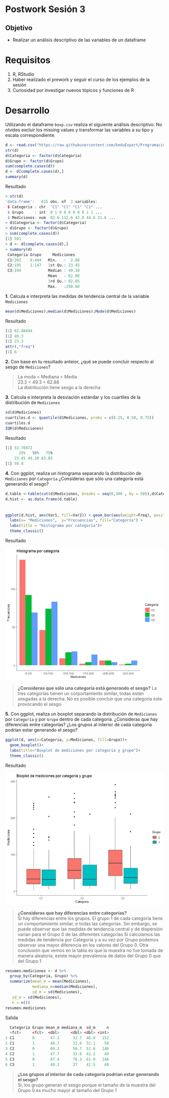 # Postwork Sesión 3
## Objetivo
- Realizar un análisis descriptivo de las variables de un dataframe
# Requisitos
1. R, RStudio
2. Haber realizado el prework y seguir el curso de los ejemplos de la sesión
3. Curiosidad por investigar nuevos tópicos y funciones de R
# Desarrollo
Utilizando el dataframe `boxp.csv` realiza el siguiente análisis descriptivo. No olvides excluir los missing values y transformar las variables a su tipo y escala correspondiente.

```R
d <- read.csv("https://raw.githubusercontent.com/beduExpert/Programacion-R-Santander-2022/main/Sesion-03/Data/boxp.csv")
str(d)
d$Categoria <- factor(d$Categoria)
d$Grupo <- factor(d$Grupo)
sum(complete.cases(d))
d <- d[complete.cases(d),]
summary(d)
```
Resultado

```R
> str(d)
'data.frame':	615 obs. of  3 variables:
 $ Categoria : chr  "C1" "C1" "C1" "C1" ...
 $ Grupo     : int  0 1 0 0 0 0 0 0 1 1 ...
 $ Mediciones: num  82.6 112.6 42.8 44.6 21.6 ...
> d$Categoria <- factor(d$Categoria)
> d$Grupo <- factor(d$Grupo)
> sum(complete.cases(d))
[1] 591
> d <- d[complete.cases(d),]
> summary(d)
 Categoria Grupo     Mediciones    
 C1:202    0:444   Min.   :  2.80  
 C2:195    1:147   1st Qu.: 23.45  
 C3:194            Median : 49.30  
                   Mean   : 62.88  
                   3rd Qu.: 82.85  
                   Max.   :290.60
```

**1.** Calcula e interpreta las medidas de tendencia central de la variable `Mediciones`
```R
mean(d$Mediciones);median(d$Mediciones);Mode(d$Mediciones)
```
Resultado
```R
[1] 62.88494
[1] 49.3
[1] 23.3
attr(,"freq")
[1] 6
```
**2.** Con base en tu resultado anteior, ¿qué se puede concluir respecto al sesgo de `Mediciones`?

> La moda < Mediana  < Media  
>    23.3 <   49.3   < 62.88  
> La distribución tiene sesgo a la derecha

**3.** Calcula e interpreta la desviación estándar y los cuartiles de la distribución de `Mediciones`
```R
sd(d$Mediciones)
cuartiles.d <- quantile(d$Mediciones, probs = c(0.25, 0.50, 0.75))
cuartiles.d
IQR(d$Mediciones)
```
Resultado
```R
[1] 53.76972
      25%   50%   75% 
    23.45 49.30 82.85 
[1] 59.4
```
**4.** Con ggplot, realiza un histograma separando la distribución de `Mediciones` por `Categoría` ¿Consideras que sólo una categoría está generando el sesgo?
```R
d.table <-table(cut(d$Mediciones, breaks = seq(0,300 , by = 50)),d$Categoria)
d.hist <- as.data.frame(d.table)


ggplot(d.hist, aes(Var1, fill=Var2)) + geom_bar(aes(weight=Freq), position="dodge") + xlab("Categoría") +
  labs(x= "Mediciones",  y="Frecuencias", fill="Categoría") + 
  labs(title = "Histograma por categoria")+
  theme_classic()

```
Resultado

![Histograma de meidicones por categoria](./Historgrama_p4.png)

>**¿Consideras que sólo una categoría está generando el sesgo?** 
>La tres categorías tienen un corportamiento similar, todas están sesgadas a la derecha. No es posible concluir que una categoría este provocando el sesgo

**5.** Con ggplot, realiza un boxplot separando la distribución de `Mediciones` por `Categoría` y por `Grupo` dentro de cada categoría. ¿Consideras que hay diferencias entre categorías? ¿Los grupos al interior de cada categoría podrían estar generando el sesgo?
```R
ggplot(d, aes(x=Categoria, y=Mediciones, fill=Grupo))+
  geom_boxplot()+
  labs(title="Boxplot de mediciones por categoría y grupo")+
  theme_classic()
```
Resultado

![Boxplot por categoria y grupo](./Boxplot_p4.png)
 > **¿Consideras que hay diferencias entre categorías?**  
 > Si hay diferencias entre los grupos. El grupo 1 de cada categoría tiene un comportamiento similar, e todas las categorías. Sin embargo, se puede observar que las medidas de tendencia central y de dispersión varían para el Grupo 0 de las diferentes categorías 
 > Si calculamos las medidas de tendencia por Categoría y a su vez por Grupo podemos observar una mayor diferencia en los valores del Grupo 0. 
 > Otra conclusión que vemos en la tabla es que la muestra no fue tomada de manera aleatoria, existe mayor prevalencia de datos del Grupo 0 que del Grupo 1

```R
resumen.mediciones <- d %>%
  group_by(Categoria, Grupo) %>%
  summarize(mean_m = mean(Mediciones),
            mediana_m=median(Mediciones),
            sd_m = sd(Mediciones),
   sd_m = sd(Mediciones),
   n = n())
resumen.mediciones
```
Salida
```R
  Categoria Grupo mean_m mediana_m  sd_m     n
  <fct>     <fct>  <dbl>     <dbl> <dbl> <int>
1 C1        0       47.1      32.7  46.0   152
2 C1        1       48.7      31.6  52.1    50
3 C2        0       69.2      56.7  51.6   146
4 C2        1       47.7      32.6  42.2    49
5 C3        0       87.4      76.3  61.0   146
6 C3        1       49.3      37    41.5    48
```

> **¿Los grupos al interior de cada categoría podrían estar generando el sesgo?**  
> Si, los grupo generan el sesgo porque el tamaño de la muestra del Grupo 0 es mucho mayor al tamaño del Grupo 1
